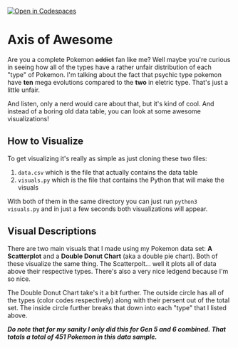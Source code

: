 [![Open in Codespaces](https://classroom.github.com/assets/launch-codespace-2972f46106e565e64193e422d61a12cf1da4916b45550586e14ef0a7c637dd04.svg)](https://classroom.github.com/open-in-codespaces?assignment_repo_id=18859027)
# Axis of Awesome
Are you a complete Pokemon ~~addict~~ fan like me? Well maybe you're curious in seeing how all of the types have a rather unfair distribution of each "type" of Pokemon. I'm talking about the fact that psychic type pokemon have __ten__ mega evolutions compared to the __two__ in eletric type. That's just a little unfair. 

And listen, only a nerd would care about that, but it's kind of cool. And instead of a boring old data table, you can look at some awesome visualizations!

## How to Visualize
To get visualizing it's really as simple as just cloning these two files:

1) `data.csv` which is the file that actually contains the data table
2) `visuals.py` which is the file that contains the Python that will make the visuals

With both of them in the same directory you can just run `python3 visuals.py` and in just a few seconds both visualizations will appear.

## Visual Descriptions
There are two main visuals that I made using my Pokemon data set: __A Scatterplot__ and a __Double Donut Chart__ (aka a double pie chart). Both of these visualize the same thing. The Scatterpolt... well it plots all of data above their respective types. There's also a very nice ledgend because I'm so nice.

The Double Donut Chart take's it a bit further. The outside circle has all of the types (color codes respectively) along with their persent out of the total set. The inside circle further breaks that down into each "type" that I listed above.

__*Do note that for my sanity I only did this for Gen 5 and 6 combined. That totals a total of 451 Pokemon in this data sample.*__
